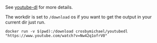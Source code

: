 See [youtube-dl](http://rg3.github.io/youtube-dl/) for more details.

The workdir is set to `/download` os if you want to get the output in your current dir just run.

`docker run -v $(pwd):/download crosbymichael/youtubedl "https://www.youtube.com/watch?v=Nw42q1ofrV0"`

